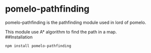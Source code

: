 # pomelo-pathfinding
pomelo-pathfinding is the pathfinding module used in lord of pomelo.

This module use A* algorithm to find the path in a map.  
##Installation
```
npm install pomelo-pathfinding
```

